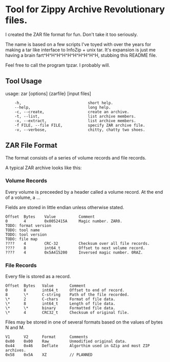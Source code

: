 Tool for Zippy Archive Revolutionary files.
===========================

I created the ZAR file format for fun. Don't take it too seriously.

The name is based on a few scripts I've toyed with over the years for making a tar like interface to InfoZip + unix tar. It's expansion is just me having a brain fart^H^H^H^H^H^H^H^H^H^H, stubbing this README file.

Feel free to call the program tpzar. I probably will.

Tool Usage
----------

usage: zar [options] {zarfile} [input files]

        -h,                             short help.
        --help,                         long help.
        -c, --create,                   create an archive.
        -t, --list,                     list archive members.
        -x, --extract,                  list archive members.
        -f FILE, --file FILE,           specify ZAR archive file.
        -v, --verbose,                  chitty, chatty two shoes.

ZAR File Format
---------------

The format consists of a series of volume records and file records.

A typical ZAR archive looks like this:

### Volume Records ###

Every volume is preceeded by a header called a volume record. At the end of a volume, a ...

Fields are stored in little endian unless otherwise stated.


    Offset  Bytes    Value          Comment
    0       4        0x0052415A     Magic number. ZAR0.
    TODO: format version
    TODO: tool name
    TODO: tool version
    TODO: file map
    ????    4        CRC-32         Checksum over all file records.
    ????    8        int64_t        Offset to next volume record.
    ????    4        0x5A415200     Inversed magic number. 0RAZ.

### File Records ###

Every file is stored as a record.

    Offset  Bytes   Value       Comment
    0       8       int64_t     Offset to end of record.
    8       \*      C-string    Path of the file recorded.
    \*      2       C-chars     Format of file data.
    \*      8       int64_t     Length of file data.
    \*      \*      binary      Formatted file data.
    \*      4       CRC32_t     Checksum of original file.

Files may be stored in one of several formats based on the values of bytes N and M.

    V1      V2      Format      Comments
    0x00    0x00    Raw         Unmodified original data.
    0x44    0x46    Deflate     Algorthim used in GZip and most ZIP archives.
    0x58    0x5A    XZ          // PLANNED
